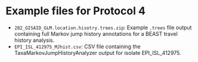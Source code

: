 # Example files for Protocol 4
* `282_GISAID_GLM.location.hisotry.trees.zip`: Example `.trees` file output containing full Markov jump history annotations for a BEAST travel history analysis.
* `EPI_ISL_412975_MJhist.csv`: CSV file containing the TaxaMarkovJumpHistoryAnalyzer output for isolate EPI_ISL_412975.